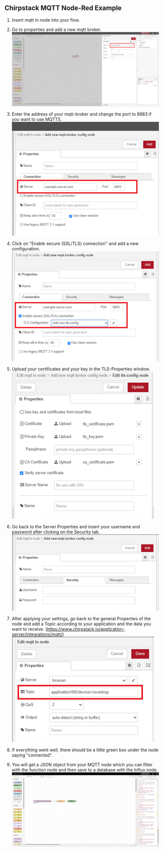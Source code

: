 ## Chirpstack MQTT Node-Red Example ##

1. Insert mqtt in node into your flow. 

2. Go to properties and add a new mqtt broker.  
  ![pic01](https://github.com/hschoofs/chirpstack_integrations/blob/main/example_code/mqtt_node_red/pictures/pic_01.png "pic01")

3. Enter the address of your mqtt-broker and change the port to 8883 if you want to use MQTTS.   
 ![pic02](https://github.com/hschoofs/chirpstack_integrations/blob/main/example_code/mqtt_node_red/pictures/pic_02.png "pic02")

4. Click on "Enable secure (SSL/TLS) connection" and add a new configuration.  
 ![pic03](https://github.com/hschoofs/chirpstack_integrations/blob/main/example_code/mqtt_node_red/pictures/pic_03.png "pic03")

5. Upload your certificates and your key in the TLS-Properties window.  
 ![pic04](https://github.com/hschoofs/chirpstack_integrations/blob/main/example_code/mqtt_node_red/pictures/pic_04.png "pic04")

6. Go back to the Server Properties and insert your username and password after clicking on the Security tab.  
 ![pic05](https://github.com/hschoofs/chirpstack_integrations/blob/main/example_code/mqtt_node_red/pictures/pic_05.png "pic05")

7. After applying your settings, go back to the general Properties of the node and add a Topic according to your application and the data you want to receive.   (https://www.chirpstack.io/application-server/integrations/mqtt/)  
  ![pic06](https://github.com/hschoofs/chirpstack_integrations/blob/main/example_code/mqtt_node_red/pictures/pic_06.png "pic06")

8. If everything went well, there should be a little green box under the node saying "connected". 

9. You will get a JSON object from your MQTT node which you can filter with the function node and then save to a database with the Influx node.  
  ![pic07](https://github.com/hschoofs/chirpstack_integrations/blob/main/example_code/mqtt_node_red/pictures/pic_07.png "pic07")
